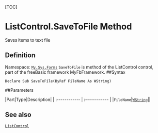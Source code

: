 [TOC]
# ListControl.SaveToFile Method
Saves items to text file
## Definition
Namespace: [`My.Sys.Forms`](My.Sys.Forms.md)
`SaveToFile` is method of the ListControl control, part of the freeBasic framework MyFbFramework.
##Syntax
```freeBasic
Declare Sub SaveToFile(ByRef FileName As WString)
```

##Parameters

|Part|Type|Description|
| :------------ | :------------ |
|`FileName`|[`WString`]("https://www.freebasic.net/wiki/KeyPgWString")||
## See also
[`ListControl`](ListControl.md)
